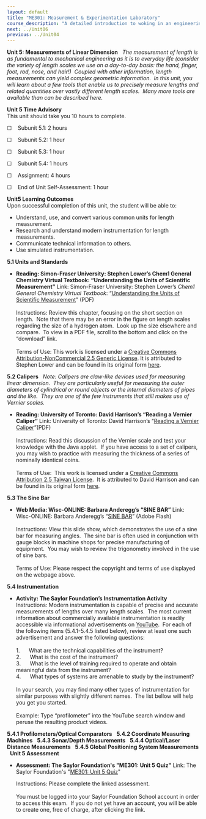 ```yaml
---
layout: default
title: "ME301: Measurement & Experimentation Laboratory"
course_description: "A detailed introduction to woking in an engineering lab. Topics include scientific notation and statistics, with particular emphasis on graphical data representation, electrical measurements, computer aided data acquisition, mass, time, force, temperature, and displacement."
next: ../Unit06
previous: ../Unit04
---
```

**Unit 5: Measurements of Linear Dimension** <span id="5"></span> 
*The measurement of length is as fundamental to mechanical engineering
as it is to everyday life (consider the variety of length scales we use
on a day-to-day basis: the hand, finger, foot, rod, nose, and hair!) 
Coupled with other information, length measurements can yield complex
geometric information.  In this unit, you will learn about a few tools
that enable us to precisely measure lengths and related quantities over
vastly different length scales.  Many more tools are available than can
be described here.*

**Unit 5 Time Advisory**  
This unit should take you 10 hours to complete.

☐    Subunit 5.1: 2 hours

☐    Subunit 5.2: 1 hour

☐    Subunit 5.3: 1 hour

☐    Subunit 5.4: 1 hours

☐    Assignment: 4 hours

☐    End of Unit Self-Assessment: 1 hour

**Unit5 Learning Outcomes**  
Upon successful completion of this unit, the student will be able to:

-   Understand, use, and convert various common units for length
    measurement.
-   Research and understand modern instrumentation for length
    measurements.
-   Communicate technical information to others.
-   Use simulated instrumentation.

**5.1 Units and Standards** <span id="5.1"></span> 
-   **Reading: Simon-Fraser University: Stephen Lower’s Chem1 General
    Chemistry Virtual Textbook: “Understanding the Units of Scientific
    Measurement”**
    Link: Simon-Fraser University: Stephen Lower’s *Chem1 General
    Chemistry Virtual Textbook*: “[Understanding the Units of Scientific
    Measurement](https://resources.saylor.org/wwwresources/archived/site/wp-content/uploads/2011/07/ME301-1.4.pdf)”
    (PDF)  
        
     Instructions: Review this chapter, focusing on the short section on
    length.  Note that there may be an error in the figure on length
    scales regarding the size of a hydrogen atom.  Look up the size
    elsewhere and compare.  To view in a PDF file, scroll to the bottom
    and click on the “download” link.  
        
     Terms of Use: This work is licensed under a [Creative Commons
    Attribution-NonCommercial 2.5 Generic
    License](http://creativecommons.org/licenses/by-nc/2.5/). It is
    attributed to Stephen Lower and can be found in its original
    form [here](http://www.chem1.com/acad/webtext/pre/mm1.html). 

**5.2 Calipers** <span id="5.2"></span> 
*Note: Calipers are claw-like devices used for measuring linear
dimension.  They are particularly useful for measuring the outer
diameters of cylindrical or round objects or the internal diameters of
pipes and the like.  They are one of the few instruments that still
makes use of Vernier scales.*

-   **Reading: University of Toronto: David Harrison’s “Reading a
    Vernier Caliper”**
    Link: University of Toronto: David Harrison’s “[Reading a Vernier
    Caliper](https://resources.saylor.org/wwwresources/archived/site/wp-content/uploads/2011/07/ME301-5.2.pdf)”(PDF)  
        
     Instructions: Read this discussion of the Vernier scale and test
    your knowledge with the Java applet.  If you have access to a set of
    calipers, you may wish to practice with measuring the thickness of a
    series of nominally identical coins.  
        
     Terms of Use:  This work is licensed under a [Creative Commons
    Attribution 2.5 Taiwan
    License](http://creativecommons.org/licenses/by/2.5/tw/).  It is
    attributed to David Harrison and can be found in its original
    form [here](http://www.upscale.utoronto.ca/PVB/Harrison/Vernier/Vernier.html).
     

**5.3 The Sine Bar** <span id="5.3"></span> 
-   **Web Media: Wisc-ONLINE: Barbara Anderegg’s “SINE BAR”**
    Link: Wisc-ONLINE: Barbara Anderegg’s “[SINE
    BAR](http://www.wisc-online.com/objects/ViewObject.aspx?ID=msr2202)”
    (Adobe Flash)  
        
     Instructions: View this slide show, which demonstrates the use of a
    sine bar for measuring angles.  The sine bar is often used in
    conjunction with gauge blocks in machine shops for precise
    manufacturing of equipment.  You may wish to review the trigonometry
    involved in the use of sine bars.  
        
     Terms of Use: Please respect the copyright and terms of use
    displayed on the webpage above.

**5.4 Instrumentation** <span id="5.4"></span> 
-   **Activity: The Saylor Foundation’s Instrumentation Activity**
    Instructions: Modern instrumentation is capable of precise and
    accurate measurements of lengths over many length scales.  The most
    current information about commercially available instrumentation is
    readily accessible via informational advertisements on
    [YouTube](http://www.youtube.com/).  For each of the following items
    (5.4.1-5.4.5 listed below), review at least one such advertisement
    and answer the following questions:  
        
     1.      What are the technical capabilities of the instrument?  
     2.      What is the cost of the instrument?  
     3.      What is the level of training required to operate and
    obtain meaningful data from the instrument?  
     4.      What types of systems are amenable to study by the
    instrument?  
        
     In your search, you may find many other types of instrumentation
    for similar purposes with slightly different names.  The list bellow
    will help you get you started.  
        
     Example: Type “profilometer” into the YouTube search window and
    peruse the resulting product videos.

**5.4.1 Profilometers/Optical Comparators** <span id="5.4.1"></span> 
**5.4.2 Coordinate Measuring Machines** <span id="5.4.2"></span> 
**5.4.3 Sonar/Depth Measurements** <span id="5.4.3"></span> 
**5.4.4 Optical/Laser Distance Measurements** <span id="5.4.4"></span> 
**5.4.5 Global Positioning System Measurements** <span
id="5.4.5"></span> 
**Unit 5 Assessment** <span id="5.5"></span> 
-   **Assessment: The Saylor Foundation's "ME301: Unit 5 Quiz"**
    Link: The Saylor Foundation's "[ME301: Unit 5
    Quiz](http://school.saylor.org/mod/quiz/view.php?id=919)"  
      
     Instructions: Please complete the linked assessment.  
        
     You must be logged into your Saylor Foundation School account in
    order to access this exam.  If you do not yet have an account, you
    will be able to create one, free of charge, after clicking the
    link. 


